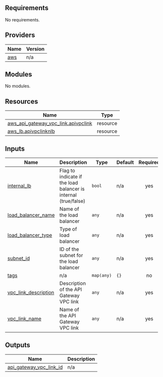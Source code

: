 ## Requirements

No requirements.

## Providers

| Name | Version |
|------|---------|
| <a name="provider_aws"></a> [aws](#provider\_aws) | n/a |

## Modules

No modules.

## Resources

| Name | Type |
|------|------|
| [aws_api_gateway_vpc_link.apivpclink](https://registry.terraform.io/providers/hashicorp/aws/latest/docs/resources/api_gateway_vpc_link) | resource |
| [aws_lb.apivpclinknlb](https://registry.terraform.io/providers/hashicorp/aws/latest/docs/resources/lb) | resource |

## Inputs

| Name | Description | Type | Default | Required |
|------|-------------|------|---------|:--------:|
| <a name="input_internal_lb"></a> [internal\_lb](#input\_internal\_lb) | Flag to indicate if the load balancer is internal (true/false) | `bool` | n/a | yes |
| <a name="input_load_balancer_name"></a> [load\_balancer\_name](#input\_load\_balancer\_name) | Name of the load balancer | `any` | n/a | yes |
| <a name="input_load_balancer_type"></a> [load\_balancer\_type](#input\_load\_balancer\_type) | Type of load balancer | `any` | n/a | yes |
| <a name="input_subnet_id"></a> [subnet\_id](#input\_subnet\_id) | ID of the subnet for the load balancer | `any` | n/a | yes |
| <a name="input_tags"></a> [tags](#input\_tags) | n/a | `map(any)` | `{}` | no |
| <a name="input_vpc_link_description"></a> [vpc\_link\_description](#input\_vpc\_link\_description) | Description of the API Gateway VPC link | `any` | n/a | yes |
| <a name="input_vpc_link_name"></a> [vpc\_link\_name](#input\_vpc\_link\_name) | Name of the API Gateway VPC link | `any` | n/a | yes |

## Outputs

| Name | Description |
|------|-------------|
| <a name="output_api_gateway_vpc_link_id"></a> [api\_gateway\_vpc\_link\_id](#output\_api\_gateway\_vpc\_link\_id) | n/a |
